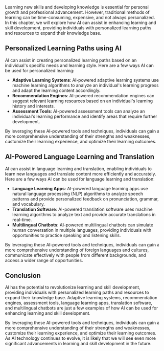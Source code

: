 
Learning new skills and developing knowledge is essential for personal growth and professional advancement. However, traditional methods of learning can be time-consuming, expensive, and not always personalized. In this chapter, we will explore how AI can assist in enhancing learning and skill development, providing individuals with personalized learning paths and resources to expand their knowledge base.

Personalized Learning Paths using AI
------------------------------------

AI can assist in creating personalized learning paths based on an individual's specific needs and learning style. Here are a few ways AI can be used for personalized learning:

* **Adaptive Learning Systems**: AI-powered adaptive learning systems use machine learning algorithms to analyze an individual's learning progress and adapt the learning content accordingly.
* **Recommendation Engines**: AI-powered recommendation engines can suggest relevant learning resources based on an individual's learning history and interests.
* **Assessment Tools**: AI-powered assessment tools can analyze an individual's learning performance and identify areas that require further development.

By leveraging these AI-powered tools and techniques, individuals can gain a more comprehensive understanding of their strengths and weaknesses, customize their learning experience, and optimize their learning outcomes.

AI-Powered Language Learning and Translation
--------------------------------------------

AI can assist in language learning and translation, enabling individuals to learn new languages and translate content more efficiently and accurately. Here are a few ways AI can be used for language learning and translation:

* **Language Learning Apps**: AI-powered language learning apps use natural language processing (NLP) algorithms to analyze speech patterns and provide personalized feedback on pronunciation, grammar, and vocabulary.
* **Translation Software**: AI-powered translation software uses machine learning algorithms to analyze text and provide accurate translations in real-time.
* **Multilingual Chatbots**: AI-powered multilingual chatbots can simulate human conversation in multiple languages, providing individuals with opportunities to practice speaking and listening skills.

By leveraging these AI-powered tools and techniques, individuals can gain a more comprehensive understanding of foreign languages and cultures, communicate effectively with people from different backgrounds, and access a wider range of opportunities.

Conclusion
----------

AI has the potential to revolutionize learning and skill development, providing individuals with personalized learning paths and resources to expand their knowledge base. Adaptive learning systems, recommendation engines, assessment tools, language learning apps, translation software, and multilingual chatbots are just a few examples of how AI can be used for enhancing learning and skill development.

By leveraging these AI-powered tools and techniques, individuals can gain a more comprehensive understanding of their strengths and weaknesses, customize their learning experience, and optimize their learning outcomes. As AI technology continues to evolve, it is likely that we will see even more significant advancements in learning and skill development in the future.
